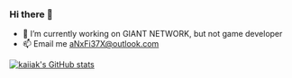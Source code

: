 ### Hi there 👋

- 🔭 I’m currently working on GIANT NETWORK, but not game developer
- 📫 Email me [aNxFi37X@outlook.com](mailto:aNxFi37X@outlook.com)

[![kaiiak's GitHub stats](https://github-readme-stats.vercel.app/api?username=kaiiak&count_private=true&show_icons=true&theme=graywhite)](https://github.com/anuraghazra/github-readme-stats)



<!-- 
**kaiiak/kaiiak** is a ✨ _special_ ✨ repository because its `README.md` (this file) appears on your GitHub profile.

Here are some ideas to get you started:

- 🌱 I’m currently learning ...
- 👯 I’m looking to collaborate on ...
- 🤔 I’m looking for help with ...
- 💬 Ask me about ...
- 😄 Pronouns: ...
- ⚡ Fun fact: ... 
- -->

